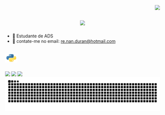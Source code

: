 <img align="right" src="https://visitor-badge.laobi.icu/badge?page_id=Durantanes.Durantanes" />

<h1 align="center">
    <img src="https://readme-typing-svg.herokuapp.com/?font=Righteous&size=35&center=true&vCenter=true&width=500&height=70&duration=4000&lines=Olá+!+👋;+Eu+sou+o+Durantanes!;" />
</h1>


- 🌱 Estudante de ADS
- 💬 contate-me no email: re.nan.duran@hotmail.com

<div style="display: inline_block"><br>
  <img align="center" alt="Rafa-Python" height="30" width="40" src="https://raw.githubusercontent.com/devicons/devicon/master/icons/python/python-original.svg">
   <link rel="stylesheet" type='text/css' href="https://cdn.jsdelivr.net/gh/devicons/devicon@latest/devicon.min.css" />
</div>

##
<div> 
  <div> 
  <a href="https://www.instagram.com/durantanes/" target="_blank"><img src="https://img.shields.io/badge/-Instagram-%23E4405F?style=for-the-badge&logo=instagram&logoColor=white" target="_blank"></a>
  <a href = "renandurantanes@gmail.com"><img src="https://img.shields.io/badge/-Gmail-%23333?style=for-the-badge&logo=gmail&logoColor=white" target="_blank"></a>
  <a href="https://www.linkedin.com/in/rafaella-ballerini-45875016a" target="_blank"><img src="https://img.shields.io/badge/-LinkedIn-%230077B5?style=for-the-badge&logo=linkedin&logoColor=white" target="_blank"></a> 
  
</div>

 <img src="https://raw.githubusercontent.com/Durantanes/Durantanes/output/snake.svg" alt="Snake animation" />

